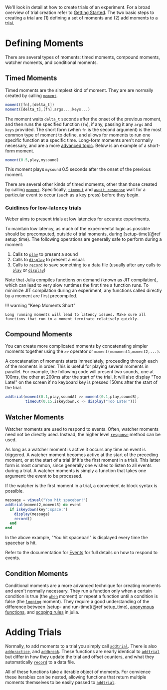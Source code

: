 We'll look in detail at how to create trials of an experiment. For a broad overview of trial creation refer to [Getting Started](start.md). The two basic steps to creating a trial are (1) defining a set of moments and (2) add moments to a trial. 

# Defining Moments

There are several types of moments: timed moments, compound moments, watcher
moments, and conditional moments.

## Timed Moments

Timed moments are the simplest kind of moment. They are are normally created by calling [`moment`](@ref).

```julia
moment([fn],[delta_t])
moment([delta_t],[fn],args...;keys...)
```

The moment waits `delta_t` seconds after the onset of the previous moment, and
then runs the specified function (`fn`), if any, passing it any `args` and
`keys` provided. The short form (when `fn` is the second argument) is the most
common type of moment to define, and allows for moments to run one specific
function at a specific time. Long-form moments aren't normally necessary, and
are a more [advanced topic](advanced.md). Below is an example of a short-form
moment.

```julia
moment(0.5,play,mysound)
```

This moment plays `mysound` 0.5 seconds after the onset of the previous moment.

There are several other kinds of timed moments, other than those created by
calling [`moment`](@ref). Specifically, [`timeout`](@ref) and
[`await_response`](@ref) wait for a particular event to occur (such as a key
press) before they begin.

### Guidlines for low-latency trials

Weber aims to present trials at low latencies for accurate experiments.

To maintain low latency, as much of the experimental logic as possible should be
precomputed, outside of trial moments, during [setup-time](@ref setup_time). The
following operations are generally safe to perform during a moment:

1. Calls to [`play`](@ref) to present a sound
2. Calls to [`display`](@ref) to present a visual.
3. Calls to [`record`](@ref) to save something to a data file (usually after any calls
   to [`play`](@ref) or [`display`](@ref))

Note that Julia compiles functions on demand (known as JIT compilation), which
can lead to very slow runtimes the first time a function runs.  To minimize JIT
compilation during an experiment, any functions called directly by a moment are
first precompiled. 

!!! warning "Keep Moments Short"

    Long running moments will lead to latency issues. Make sure all
    functions that run in a moment terminate relatively quickly. 

## Compound Moments

You can create more complicated moments by concatenating simpler moments together using the `>>` operator or `moment(momoment1,moment2,...)`.

A concatenation of moments starts immediately, proceeding through each of the
moments in order. This is useful for playing several moments in parallel. For
example, the following code will present two sounds, one at 100ms, the other at
200ms after the start of the trial. It will also display "Too Late!" on the
screen if no keyboard key is pressed 150ms after the start of the trial.

```julia
addtrial(moment(0.1,play,soundA) >> moment(0.1,play,soundB),
         timeout(0.15,iskeydown,x -> display("Too Late!")))
```

## Watcher Moments

Watcher moments are used to respond to events. Often, watcher moments need not
be directly used. Instead, the higher level [`response`](@ref) method can be used.

As long as a watcher moment is active it occurs any time an event is
triggered. A watcher moment becomes active at the start of the preceding moment,
or at the start of a trial (if it's the first moment in a trial). This latter
form is most common, since generally one wishes to listen to all events during a
trial. A watcher moments is simply a function that takes one argument: the event
to be processed.

If the watcher is the first moment in a trial, a convenient `do` block syntax is possible.

```julia
message = visual("You hit spacebar!")
addtrial(moment2,moment3) do event
  if iskeydown(key":space:")
    display(message)
    record()
  end
end
```

In the above example, "You hit spacebar!" is displayed every time the spacebar
is hit.

Refer to the documentation for [Events](event.md) for full details on how to respond to events.

## Condition Moments

Conditional moments are a more advanced technique for creating moments and aren't normally necessary. They run a function only when a certain condition is true (the [`when`](@ref) moment) or repeat a function until a condition is false (the [`looping`](@ref) moment). They require a good understanding of the difference between [setup- and run-time](@ref setup_time), [anonymous functions](http://docs.julialang.org/en/stable/manual/functions/#anonymous-functions), and [scoping rules](http://docs.julialang.org/en/stable/manual/variables-and-scoping/) in julia.

# Adding Trials

Normally, to add moments to a trial you simply call [`addtrial`](@ref). There is also [`addpractice`](@ref), and [`addbreak`](@ref). These functions are nearly identical to [`addtrial`](@ref) but differ in how they update the trial and offset counters, and what they automatically [`record`](@ref) to a data file.

All of these functions take a iterable object of moments. For convience these iterables can be nested, allowing functions that return multiple moments themselves to be easily passed to [`addtrial`](@ref). 
